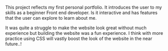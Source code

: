 This project reflects my first personal portfolio. It introduces the user to my skills as a beginner Front end developer. Is it interactive and has features that the user can explore to learn about me.

It was quite a struggle to make the website look great without much experience but building the website was a fun experience. I think with more practice using CSS will vastly boost the look of the website in the near future..!

